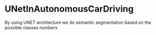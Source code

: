 # UNetInAutonomousCarDriving
By using UNET architecture we do semantic segmentation based on the possible classes numbers
